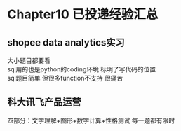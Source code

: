 # Chapter10 已投递经验汇总
## shopee data analytics实习
大小题目都要看  
sql用的也是python的coding环境 标明了写代码的位置  
sql题目简单 但很多function不支持 很痛苦

## 科大讯飞产品运营
四部分：文字理解+图形+数字计算+性格测试 每一题都有限时
